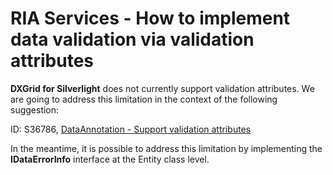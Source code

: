 # RIA Services - How to implement data validation via validation attributes


<p><strong>DXGrid for </strong><strong>S</strong><strong>ilverlight</strong> does not currently support validation attributes.  We are going to address this limitation in the context of the following suggestion:</p><p>ID: S36786, <a href="https://www.devexpress.com/Support/Center/p/S36786">DataAnnotation - Support validation attributes</a></p><p>In the meantime, it is possible to address this limitation by implementing the <strong>IDataErrorInfo</strong> interface at the Entity class level.</p><p></p>

<br/>


